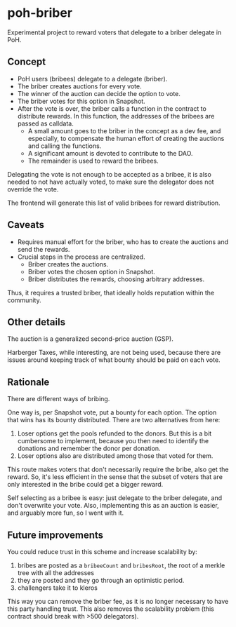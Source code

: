 # poh-briber

Experimental project to reward voters that delegate to a briber delegate in PoH.

## Concept

- PoH users (bribees) delegate to a delegate (briber).
- The briber creates auctions for every vote.
- The winner of the auction can decide the option to vote.
- The briber votes for this option in Snapshot.
- After the vote is over, the briber calls a function in the contract to distribute rewards. In this function, the addresses of the bribees are passed as calldata.
  - A small amount goes to the briber in the concept as a dev fee, and especially, to compensate the human effort of creating the auctions and calling the functions.
  - A significant amount is devoted to contribute to the DAO.
  - The remainder is used to reward the bribees.

Delegating the vote is not enough to be accepted as a bribee, it is also needed to not have actually voted, to make sure the delegator does not override the vote.

The frontend will generate this list of valid bribees for reward distribution.

## Caveats

- Requires manual effort for the briber, who has to create the auctions and send the rewards.
- Crucial steps in the process are centralized.
  - Briber creates the auctions.
  - Briber votes the chosen option in Snapshot.
  - Briber distributes the rewards, choosing arbitrary addresses.

Thus, it requires a trusted briber, that ideally holds reputation within the community.

## Other details

The auction is a generalized second-price auction (GSP).

Harberger Taxes, while interesting, are not being used, because there are issues around keeping track of what bounty should be paid on each vote.

## Rationale

There are different ways of bribing.

One way is, per Snapshot vote, put a bounty for each option. The option that wins has its bounty distributed.
There are two alternatives from here:
1. Loser options get the pools refunded to the donors. But this is a bit cumbersome to implement, because you then need to identify the donations and remember the donor per donation.
2. Loser options also are distributed among those that voted for them.

This route makes voters that don't necessarily require the bribe, also get the reward. So, it's less efficient in the sense that the subset of voters that are only interested in the bribe could get a bigger reward.

Self selecting as a bribee is easy: just delegate to the briber delegate, and don't overwrite your vote. Also, implementing this as an auction is easier, and arguably more fun, so I went with it.

## Future improvements

You could reduce trust in this scheme and increase scalability by:

1. bribes are posted as a `bribeeCount` and `bribesRoot`, the root of a merkle tree with all the addresses
2. they are posted and they go through an optimistic period.
3. challengers take it to kleros

This way you can remove the briber fee, as it is no longer necessary to have this party handling trust. This also removes the scalability problem (this contract should break with >500 delegators).
